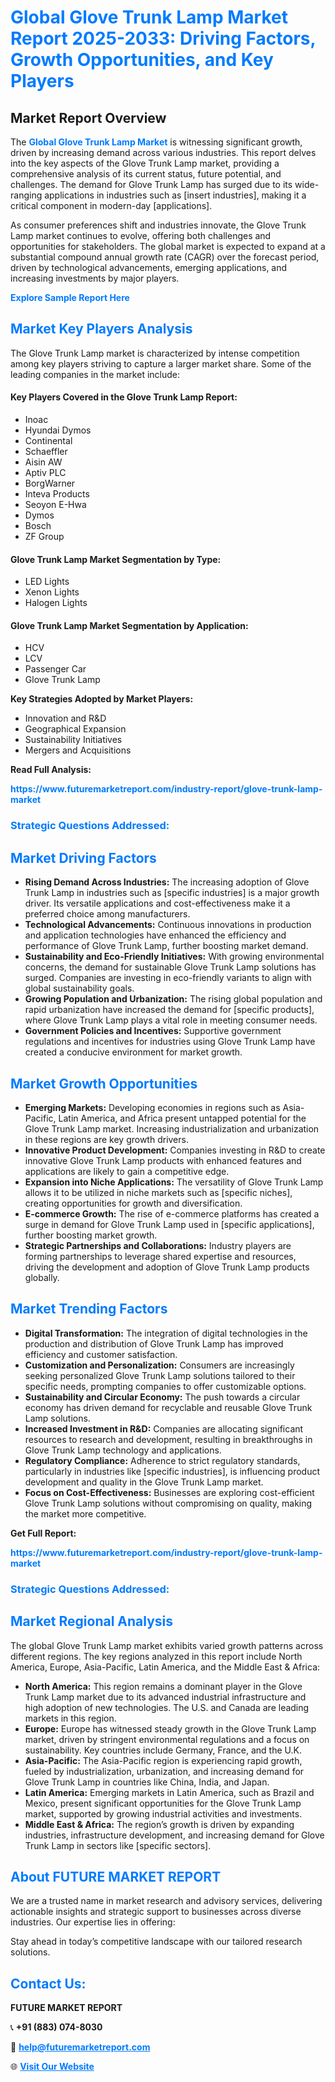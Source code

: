 <h1 style="color: #007BFF;">Global Glove Trunk Lamp Market Report 2025-2033: Driving Factors, Growth Opportunities, and Key Players</h1>

<section id="overview">
<h2>Market Report Overview</h2>
<p>The <a href="https://www.futuremarketreport.com/industry-report/glove-trunk-lamp-market" style="color: #007BFF; text-decoration: none;"><strong>Global Glove Trunk Lamp Market</strong></a> is witnessing significant growth, driven by increasing demand across various industries. This report delves into the key aspects of the Glove Trunk Lamp market, providing a comprehensive analysis of its current status, future potential, and challenges. The demand for Glove Trunk Lamp has surged due to its wide-ranging applications in industries such as [insert industries], making it a critical component in modern-day [applications].</p>
<p>As consumer preferences shift and industries innovate, the Glove Trunk Lamp market continues to evolve, offering both challenges and opportunities for stakeholders. The global market is expected to expand at a substantial compound annual growth rate (CAGR) over the forecast period, driven by technological advancements, emerging applications, and increasing investments by major players.</p>
</section>

<section id="overview">
<p><a href="https://www.futuremarketreport.com/request-sample/reportId=126401" style="color: #007BFF; text-decoration: none;"><strong>Explore Sample Report Here</strong></a></p>
</section>

<section id="key-players">
<h2 style="color: #007BFF;">Market Key Players Analysis</h2>
<p>The Glove Trunk Lamp market is characterized by intense competition among key players striving to capture a larger market share. Some of the leading companies in the market include:</p>
<h4>Key Players Covered in the Glove Trunk Lamp Report:</h4>
<ul><li>Inoac</li><li>Hyundai Dymos</li><li>Continental</li><li>Schaeffler</li><li>Aisin AW</li><li>Aptiv PLC</li><li>BorgWarner</li><li>Inteva Products</li><li>Seoyon E-Hwa</li><li>Dymos</li><li>Bosch</li><li>ZF Group</li></ul>
<h4>Glove Trunk Lamp Market Segmentation by Type:</h4>
<ul><li>LED Lights</li><li>Xenon Lights</li><li>Halogen Lights</li></ul>

<h4>Glove Trunk Lamp Market Segmentation by Application:</h4>
<ul><li>HCV</li><li>LCV</li><li>Passenger Car</li><li>Glove Trunk Lamp</li></ul>
<p><strong>Key Strategies Adopted by Market Players:</strong></p>
<ul>
<li>Innovation and R&D</li>
<li>Geographical Expansion</li>
<li>Sustainability Initiatives</li>
<li>Mergers and Acquisitions</li>
</ul>
</section>

<section>
<p><strong>Read Full Analysis: </strong></p><a href="https://www.futuremarketreport.com/industry-report/glove-trunk-lamp-market" style="color: #007BFF; text-decoration: none;"><strong>https://www.futuremarketreport.com/industry-report/glove-trunk-lamp-market</strong></a>
<h3 style="color: #007BFF;">Strategic Questions Addressed:</h3>
</section>

<section id="driving-factors">
<h2 style="color: #007BFF;">Market Driving Factors</h2>
<ul>
<li><strong>Rising Demand Across Industries:</strong> The increasing adoption of Glove Trunk Lamp in industries such as [specific industries] is a major growth driver. Its versatile applications and cost-effectiveness make it a preferred choice among manufacturers.</li>
<li><strong>Technological Advancements:</strong> Continuous innovations in production and application technologies have enhanced the efficiency and performance of Glove Trunk Lamp, further boosting market demand.</li>
<li><strong>Sustainability and Eco-Friendly Initiatives:</strong> With growing environmental concerns, the demand for sustainable Glove Trunk Lamp solutions has surged. Companies are investing in eco-friendly variants to align with global sustainability goals.</li>
<li><strong>Growing Population and Urbanization:</strong> The rising global population and rapid urbanization have increased the demand for [specific products], where Glove Trunk Lamp plays a vital role in meeting consumer needs.</li>
<li><strong>Government Policies and Incentives:</strong> Supportive government regulations and incentives for industries using Glove Trunk Lamp have created a conducive environment for market growth.</li>
</ul>
</section>

<section id="growth-opportunities">
<h2 style="color: #007BFF;">Market Growth Opportunities</h2>
<ul>
<li><strong>Emerging Markets:</strong> Developing economies in regions such as Asia-Pacific, Latin America, and Africa present untapped potential for the Glove Trunk Lamp market. Increasing industrialization and urbanization in these regions are key growth drivers.</li>
<li><strong>Innovative Product Development:</strong> Companies investing in R&D to create innovative Glove Trunk Lamp products with enhanced features and applications are likely to gain a competitive edge.</li>
<li><strong>Expansion into Niche Applications:</strong> The versatility of Glove Trunk Lamp allows it to be utilized in niche markets such as [specific niches], creating opportunities for growth and diversification.</li>
<li><strong>E-commerce Growth:</strong> The rise of e-commerce platforms has created a surge in demand for Glove Trunk Lamp used in [specific applications], further boosting market growth.</li>
<li><strong>Strategic Partnerships and Collaborations:</strong> Industry players are forming partnerships to leverage shared expertise and resources, driving the development and adoption of Glove Trunk Lamp products globally.</li>
</ul>
</section>

<section id="trending-factors">
<h2 style="color: #007BFF;">Market Trending Factors</h2>
<ul>
<li><strong>Digital Transformation:</strong> The integration of digital technologies in the production and distribution of Glove Trunk Lamp has improved efficiency and customer satisfaction.</li>
<li><strong>Customization and Personalization:</strong> Consumers are increasingly seeking personalized Glove Trunk Lamp solutions tailored to their specific needs, prompting companies to offer customizable options.</li>
<li><strong>Sustainability and Circular Economy:</strong> The push towards a circular economy has driven demand for recyclable and reusable Glove Trunk Lamp solutions.</li>
<li><strong>Increased Investment in R&D:</strong> Companies are allocating significant resources to research and development, resulting in breakthroughs in Glove Trunk Lamp technology and applications.</li>
<li><strong>Regulatory Compliance:</strong> Adherence to strict regulatory standards, particularly in industries like [specific industries], is influencing product development and quality in the Glove Trunk Lamp market.</li>
<li><strong>Focus on Cost-Effectiveness:</strong> Businesses are exploring cost-efficient Glove Trunk Lamp solutions without compromising on quality, making the market more competitive.</li>
</ul>
</section>

<section>
<p><strong>Get Full Report: </strong></p><a href="https://www.futuremarketreport.com/industry-report/glove-trunk-lamp-market" style="color: #007BFF; text-decoration: none;"><strong>https://www.futuremarketreport.com/industry-report/glove-trunk-lamp-market</strong></a>
<h3 style="color: #007BFF;">Strategic Questions Addressed:</h3>
</section>


<section id="regional-analysis">
<h2 style="color: #007BFF;">Market Regional Analysis</h2>
<p>The global Glove Trunk Lamp market exhibits varied growth patterns across different regions. The key regions analyzed in this report include North America, Europe, Asia-Pacific, Latin America, and the Middle East & Africa:</p>
<ul>
<li><strong>North America:</strong> This region remains a dominant player in the Glove Trunk Lamp market due to its advanced industrial infrastructure and high adoption of new technologies. The U.S. and Canada are leading markets in this region.</li>
<li><strong>Europe:</strong> Europe has witnessed steady growth in the Glove Trunk Lamp market, driven by stringent environmental regulations and a focus on sustainability. Key countries include Germany, France, and the U.K.</li>
<li><strong>Asia-Pacific:</strong> The Asia-Pacific region is experiencing rapid growth, fueled by industrialization, urbanization, and increasing demand for Glove Trunk Lamp in countries like China, India, and Japan.</li>
<li><strong>Latin America:</strong> Emerging markets in Latin America, such as Brazil and Mexico, present significant opportunities for the Glove Trunk Lamp market, supported by growing industrial activities and investments.</li>
<li><strong>Middle East & Africa:</strong> The region’s growth is driven by expanding industries, infrastructure development, and increasing demand for Glove Trunk Lamp in sectors like [specific sectors].</li>
</ul>
</section>

<footer>
<h2 style="color: #007BFF;">About FUTURE MARKET REPORT</h2>
<p>We are a trusted name in market research and advisory services, delivering actionable insights and strategic support to businesses across diverse industries. Our expertise lies in offering:</p>

<p>Stay ahead in today’s competitive landscape with our tailored research solutions.</p>

<h2 style="color: #007BFF;">Contact Us:</h2>
<p><strong>FUTURE MARKET REPORT</strong></p>
<p>📞 <strong>+91 (883) 074-8030</strong></p>
<p>📧 <strong><a href="mailto:help@futuremarketreport.com" style="color: #007BFF;">help@futuremarketreport.com</a></strong></p>
<p>🌐 <strong><a href="https://www.futuremarketreport.com/" style="color: #007BFF;">Visit Our Website</a></strong></p>
</footer>